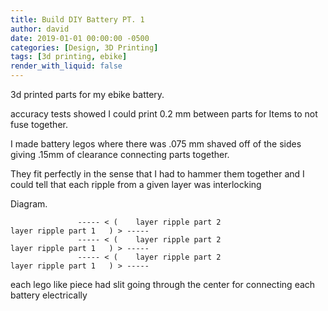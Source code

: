 ```yaml
---
title: Build DIY Battery PT. 1
author: david
date: 2019-01-01 00:00:00 -0500
categories: [Design, 3D Printing]
tags: [3d printing, ebike]
render_with_liquid: false
---
```


  3d printed parts for my ebike battery.

  accuracy tests showed I could print 0.2 mm between parts for Items to not fuse together.

  I made battery legos where there was .075 mm shaved off of the sides giving .15mm of clearance connecting parts together.

  They fit perfectly in the sense that I had to hammer them together and I could tell that each ripple from a given layer was interlocking

  Diagram.
```
               ----- < (    layer ripple part 2
layer ripple part 1   ) > -----
               ----- < (    layer ripple part 2
layer ripple part 1   ) > -----
               ----- < (    layer ripple part 2
layer ripple part 1   ) > -----
```
  each lego like piece had slit going through the center for connecting each battery electrically
